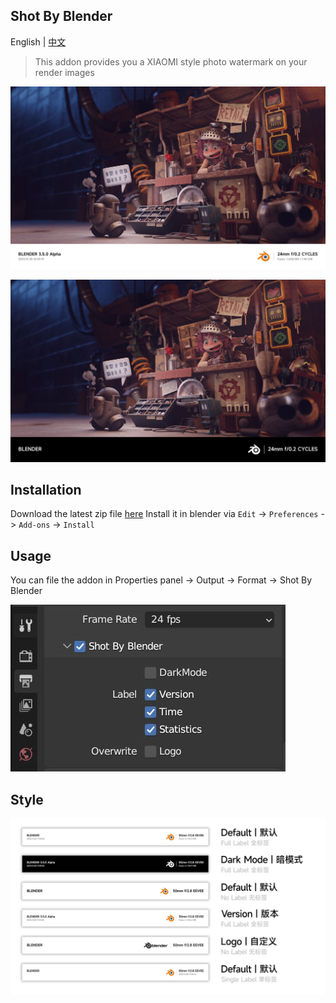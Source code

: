 ## Shot By Blender 

English | [中文](./README.CN.md)

> This addon provides you a XIAOMI style photo watermark on your render images

![](res/readme/2.8.jpg)

![](res/readme/2.jpg)

## Installation
Download the latest zip file [here](https://github.com/atticus-lv/ShotByBlender/archive/refs/heads/master.zip)
Install it in blender via `Edit` -> `Preferences` -> `Add-ons` -> `Install`

## Usage
You can file the addon in Properties panel -> Output -> Format -> Shot By Blender

![img.jpg](./res/readme/img.jpg)

## Style

![](./res/readme/style.png)